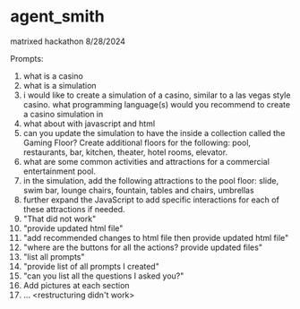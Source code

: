 # agent_smith
matrixed hackathon 8/28/2024

Prompts:
1. what is a casino
2. what is a simulation
3. i would like to create a simulation of a casino, similar to a las vegas style casino. what programming language(s) would you recommend to create a casino simulation in
4. what about with javascript and html
5. can you update the simulation to have the inside a collection called the Gaming Floor? Create additional floors for the following: pool, restaurants, bar, kitchen, theater, hotel rooms, elevator.
6. what are some common activities and attractions for a commercial entertainment pool. <NOGO>
7. in the simulation, add the following attractions to the pool floor: slide, swim bar, lounge chairs, fountain, tables and chairs, umbrellas
8. further expand the JavaScript to add specific interactions for each of these attractions if needed.
9. "That did not work"
10. "provide updated html file"
11. "add recommended changes to html file then provide updated html file"
12. "where are the buttons for all the actions? provide updated files"
13. "list all prompts"
14. "provide list of all prompts I created"
15. "can you list all the questions I asked you?"
16. Add pictures at each section
17. ... <restructuring didn't work>
